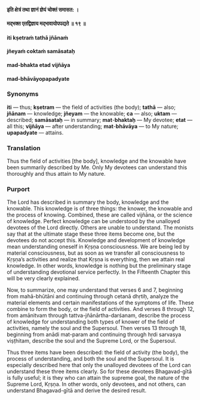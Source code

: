 #### इति क्षेत्रं तथा ज्ञानं ज्ञेयं चोक्तं समासत: ।
#### मद्भक्त एतद्विज्ञाय मद्भावायोपपद्यते ॥ १९ ॥

#### iti kṣetraṁ tathā jñānaṁ
#### jñeyaṁ coktaṁ samāsataḥ
#### mad-bhakta etad vijñāya
#### mad-bhāvāyopapadyate

### Synonyms

**iti** — thus; **kṣetram** — the field of activities (the body); **tathā** — also; **jñānam** — knowledge; **jñeyam** — the knowable; **ca** — also; **uktam** — described; **samāsataḥ** — in summary; **mat**-**bhaktaḥ** — My devotee; **etat** — all this; **vijñāya** — after understanding; **mat**-**bhāvāya** — to My nature; **upapadyate** — attains.

### Translation

Thus the field of activities [the body], knowledge and the knowable have been summarily described by Me. Only My devotees can understand this thoroughly and thus attain to My nature.

### Purport

The Lord has described in summary the body, knowledge and the knowable. This knowledge is of three things: the knower, the knowable and the process of knowing. Combined, these are called vijñāna, or the science of knowledge. Perfect knowledge can be understood by the unalloyed devotees of the Lord directly. Others are unable to understand. The monists say that at the ultimate stage these three items become one, but the devotees do not accept this. Knowledge and development of knowledge mean understanding oneself in Kṛṣṇa consciousness. We are being led by material consciousness, but as soon as we transfer all consciousness to Kṛṣṇa’s activities and realize that Kṛṣṇa is everything, then we attain real knowledge. In other words, knowledge is nothing but the preliminary stage of understanding devotional service perfectly. In the Fifteenth Chapter this will be very clearly explained.

Now, to summarize, one may understand that verses 6 and 7, beginning from mahā-bhūtāni and continuing through cetanā dhṛtiḥ, analyze the material elements and certain manifestations of the symptoms of life. These combine to form the body, or the field of activities. And verses 8 through 12, from amānitvam through tattva-jñānārtha-darśanam, describe the process of knowledge for understanding both types of knower of the field of activities, namely the soul and the Supersoul. Then verses 13 through 18, beginning from anādi mat-param and continuing through hṛdi sarvasya viṣṭhitam, describe the soul and the Supreme Lord, or the Supersoul.

Thus three items have been described: the field of activity (the body), the process of understanding, and both the soul and the Supersoul. It is especially described here that only the unalloyed devotees of the Lord can understand these three items clearly. So for these devotees Bhagavad-gītā is fully useful; it is they who can attain the supreme goal, the nature of the Supreme Lord, Kṛṣṇa. In other words, only devotees, and not others, can understand Bhagavad-gītā and derive the desired result.